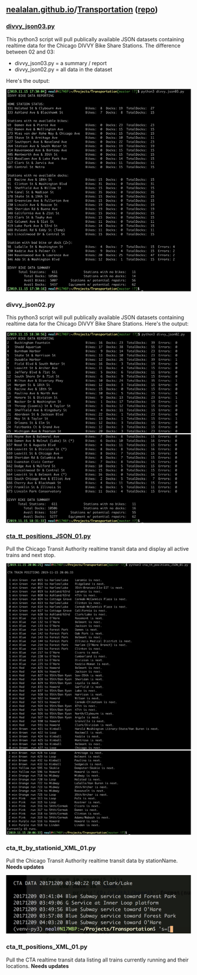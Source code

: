 ## [nealalan.github.io](https://nealalan.github.io)/[Transportation](https://nealalan.github.io/Transportation) ([repo](https://github.com/nealalan/Transportation))

### [divvy_json03.py](./divvy_json03.py)
This python3 script will pull publically available JSON datasets containing realtime data for the Chicago DIVVY Bike Share Stations. The difference between 02 and 03:
- divvy_json03.py = a summary / report 
- divvy_json02.py = all data in the dataset

Here's the output:

![](https://github.com/nealalan/Transportation/blob/master/divvy_json03.jpg?raw=true)

### divvy_json02.py
This python3 script will pull publically available JSON datasets containing realtime data for the Chicago DIVVY Bike Share Stations. Here's the output:

![](https://github.com/nealalan/Transportation/blob/master/divvy_json02a.jpg?raw=true)
![](https://github.com/nealalan/Transportation/blob/master/divvy_json02b.jpg?raw=true)

### [cta_tt_positions_JSON_01.py](https://github.com/nealalan/Transportation/blob/master/cta_tt_positions_JSON_01.py)
Pull the Chicago Transit Authority realtime transit data and display all active trains and next stop.

![](https://github.com/nealalan/Transportation/blob/master/cta_tt_positions_JSON_01a.jpg?raw=true)
![](https://github.com/nealalan/Transportation/blob/master/cta_tt_positions_JSON_01b.jpg?raw=true)

### cta_tt_by_stationid_XML_01.py  
Pull the Chicago Transit Authority realtime transit data by stationName. **Needs updates**

![](https://github.com/nealalan/Transportation/blob/master/cta_tt_by_stationID_20171209.png?raw=true)

### cta_tt_positions_XML_01.py  
Pull the CTA realtime transit data listing all trains currently running and their locations. **Needs updates**

